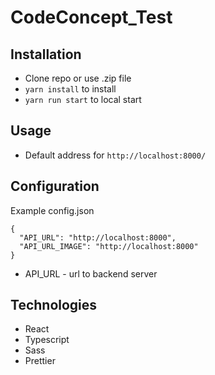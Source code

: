 # CodeConcept_Test


 ## Installation
 
 - Clone repo or use .zip file
 - `yarn install` to install 
 - `yarn run start` to local start 
 
 ## Usage
 
 - Default address for `http://localhost:8000/`
 
 ## Configuration
 
 Example config.json
 
 ``` 
 {
   "API_URL": "http://localhost:8000",
   "API_URL_IMAGE": "http://localhost:8000"
 }
 
 ```
 
 - API_URL - url to backend server
 
 ## Technologies
 
 - React
 - Typescript
 - Sass
 - Prettier
